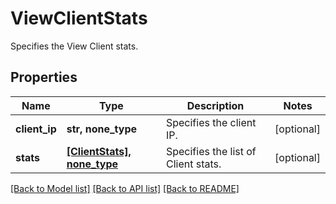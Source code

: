 # ViewClientStats

Specifies the View Client stats.

## Properties
Name | Type | Description | Notes
------------ | ------------- | ------------- | -------------
**client_ip** | **str, none_type** | Specifies the client IP. | [optional] 
**stats** | [**[ClientStats], none_type**](ClientStats.md) | Specifies the list of Client stats. | [optional] 

[[Back to Model list]](../README.md#documentation-for-models) [[Back to API list]](../README.md#documentation-for-api-endpoints) [[Back to README]](../README.md)


